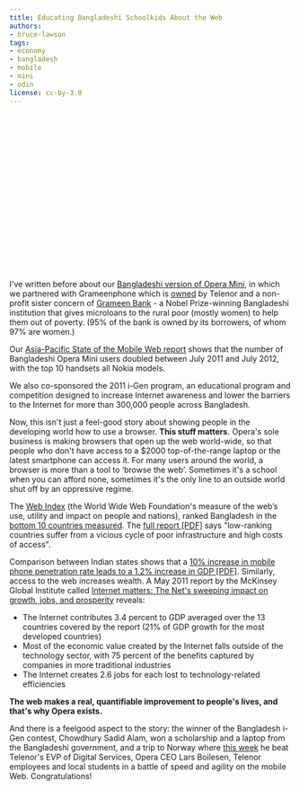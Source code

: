 ```yaml
---
title: Educating Bangladeshi Schoolkids About the Web
authors:
- bruce-lawson
tags:
- economy
- bangladesh
- mobile
- mini
- odin
license: cc-by-3.0
---
```


<object width="500" height="281"><param name="movie" value="https://www.youtube.com/v/_x7GBOsl1OU?version=3&amp;amp;hl=en_GB&amp;amp;rel=0" /><param name="allowFullScreen" value="true" /><param name="allowscriptaccess" value="never" /><embed src="https://www.youtube.com/v/_x7GBOsl1OU?version=3&amp;amp;hl=en_GB&amp;amp;rel=0" type="application/x-shockwave-flash" width="500" height="281" allowfullscreen="true" allowscriptaccess="never" /></object>

<p>I&#39;ve written before about our <a href="http://my.opera.com/ODIN/blog/opera-and-grameenphone-in-bangladesh">Bangladeshi version of Opera Mini</a>, in which we partnered with Grameenphone which is <a href="http://www.grameenphone.com/about-us/corporate-information/ownership-structure" target="_blank">owned</a> by Telenor and a non-profit sister concern of <a href="http://www.grameen-info.org/index.php?option=com_content&amp;task=view&amp;id=26&amp;Itemid=175">Grameen Bank</a> - a Nobel Prize-winning Bangladeshi institution that gives microloans to the rural poor (mostly women) to help them out of poverty. (95% of the bank is owned by its borrowers, of whom 97% are women.)</p>
<p>Our <a href="http://www.opera.com/smw/2012/07/">Asia-Pacific State of the Mobile Web report</a>  shows that the number of Bangladeshi Opera Mini users doubled between July 2011 and July 2012, with the top 10 handsets all Nokia models.</p>
<p>We also co-sponsored the 2011 i-Gen program, an educational program and competition designed to increase Internet awareness and lower the barriers to the Internet for more than 300,000 people across Bangladesh.</p>
<p>Now, this isn&#39;t just a feel-good story about showing people in the developing world how to use a browser. <strong>This stuff matters.</strong> Opera&#39;s sole business is making browsers that open up the web world-wide, so that people who don&#39;t have access to a $2000 top-of-the-range laptop or the latest smartphone can access it. For many users around the world, a browser is more than a tool to ‘browse the web’. Sometimes it&#39;s a school when you can afford none, sometimes it&#39;s the only line to an outside world shut off by an oppressive regime.</p>
<p>The <a href="http://thewebindex.org/">Web Index</a> (the World Wide Web Foundation&#39;s measure of the web’s use, utility and impact on people and nations), ranked Bangladesh in the <a href="http://thewebindex.org/data/all/webindex/">bottom 10 countries measured</a>. The <a href="http://thewebindex.org/2012/09/2012-Web-Index-Key-Findings.pdf">full report [PDF]</a> says &quot;low-ranking countries suffer from a vicious cycle of poor
infrastructure and high costs of access&quot;.</p>
<p>Comparison between Indian states shows that a <a href="http://www.icrier.org/pdf/public_policy19jan09.pdf">10% increase in mobile phone penetration rate leads to a 1.2% increase in GDP [PDF]</a>. Similarly, access to the web increases wealth. A May 2011 report by the McKinsey Global Institute called <a href="http://www.mckinsey.com/insights/mgi/research/technology_and_innovation/internet_matters">Internet matters: The Net&#39;s sweeping impact on growth, jobs, and prosperity</a> reveals:</p>
<ul>
<li>The Internet contributes 3.4 percent to GDP averaged over the 13 countries covered by the report (21% of GDP growth for the most developed countries)</li>
<li>Most of the economic value created by the Internet falls outside of the technology sector, with 75 percent of the benefits captured by companies in more traditional industries</li>
<li>The Internet creates 2.6 jobs for each lost to technology-related efficiencies</li>
</ul>

<p><strong>The web makes a real, quantifiable improvement to people&#39;s lives, and that&#39;s why Opera exists.</strong></p>

<p>And there is a feelgood aspect to the story: the winner of the Bangladesh i-Gen contest, Chowdhury Sadid Alam, won a scholarship and a laptop from the Bangladeshi government, and a trip to Norway where <a href="http://telenor.com/news-and-media/articles/2012/game-on-mobile-browsing-gets-competitive-in-i-gen/">this week</a> he beat Telenor&#39;s EVP of Digital Services, Opera CEO Lars Boilesen, Telenor employees and local students in a battle of speed and agility on the mobile Web. Congratulations!</p>
